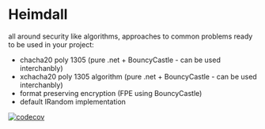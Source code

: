 # Heimdall
all around security like algorithms, approaches to common problems ready to be used in your project:
- chacha20 poly 1305 (pure .net + BouncyCastle - can be used interchanbly)
- xchacha20 poly 1305 algorithm (pure .net + BouncyCastle - can be used interchanbly)
- format preserving encryption (FPE using BouncyCastle)
- default IRandom implementation

[![codecov](https://codecov.io/gh/DevOnBike/Security/branch/master/graph/badge.svg)](https://codecov.io/gh/DevOnBike/Security)